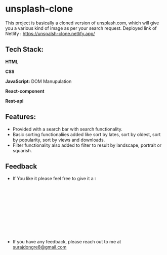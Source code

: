 # unsplash-clone
This project is basically a cloned version of unsplash.com, which will give you a various kind of image as per your search request.
Deployed link of Netlify : https://unspalsh-clone.netlify.app/

## Tech Stack:

**HTML** 

**CSS**

**JavaScript:** DOM Manupulation

**React-component**

**Rest-api**

## Features:
- Provided with a search bar with search functionality.
- Basic sorting functionaliies added like sort by lates, sort by oldest, sort by popularity, sort by views and downloads.
- Filter functionality also added to filter to result by landscape, portrait or squarish.

## Feedback
- If You like it please feel free to give it a <img src="https://upload.wikimedia.org/wikipedia/commons/thumb/9/99/Star_icon_stylized.svg/512pxStar_icon_stylized.svg.png" width="5%"/>
- If you have any feedback, please reach out to me at surajdongre8@gmail.com


